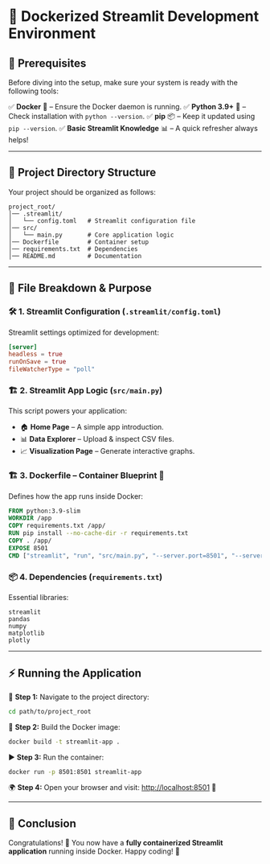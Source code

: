 # 🐳 Dockerized Streamlit Development Environment

## 🚀 Prerequisites

Before diving into the setup, make sure your system is ready with the following tools:

✅ **Docker** 🐳 – Ensure the Docker daemon is running.
✅ **Python 3.9+** 🐍 – Check installation with `python --version`.
✅ **pip** 📦 – Keep it updated using `pip --version`.
✅ **Basic Streamlit Knowledge** 📊 – A quick refresher always helps!

---

## 📂 Project Directory Structure

Your project should be organized as follows:

```
project_root/
│── .streamlit/
│   └── config.toml   # Streamlit configuration file
│── src/
│   └── main.py       # Core application logic
│── Dockerfile        # Container setup
│── requirements.txt  # Dependencies
│── README.md         # Documentation
```

---

## 📜 File Breakdown & Purpose

### 🛠 1. Streamlit Configuration (`.streamlit/config.toml`)

Streamlit settings optimized for development:

```toml
[server]
headless = true
runOnSave = true
fileWatcherType = "poll"
```

### 🏗 2. Streamlit App Logic (`src/main.py`)

This script powers your application:

-   🏠 **Home Page** – A simple app introduction.
-   📊 **Data Explorer** – Upload & inspect CSV files.
-   📈 **Visualization Page** – Generate interactive graphs.

### 🏗 3. Dockerfile – Container Blueprint 🐳

Defines how the app runs inside Docker:

```dockerfile
FROM python:3.9-slim
WORKDIR /app
COPY requirements.txt /app/
RUN pip install --no-cache-dir -r requirements.txt
COPY . /app/
EXPOSE 8501
CMD ["streamlit", "run", "src/main.py", "--server.port=8501", "--server.address=0.0.0.0"]
```

### 📦 4. Dependencies (`requirements.txt`)

Essential libraries:

```
streamlit
pandas
numpy
matplotlib
plotly
```

---

## ⚡ Running the Application

🚀 **Step 1:** Navigate to the project directory:

```sh
cd path/to/project_root
```

🐳 **Step 2:** Build the Docker image:

```sh
docker build -t streamlit-app .
```

▶️ **Step 3:** Run the container:

```sh
docker run -p 8501:8501 streamlit-app
```

🌍 **Step 4:** Open your browser and visit:
[http://localhost:8501](http://localhost:8501) 🎉

---

## 🎯 Conclusion

Congratulations! 🎊 You now have a **fully containerized Streamlit application** running inside Docker. Happy coding! 🚀
